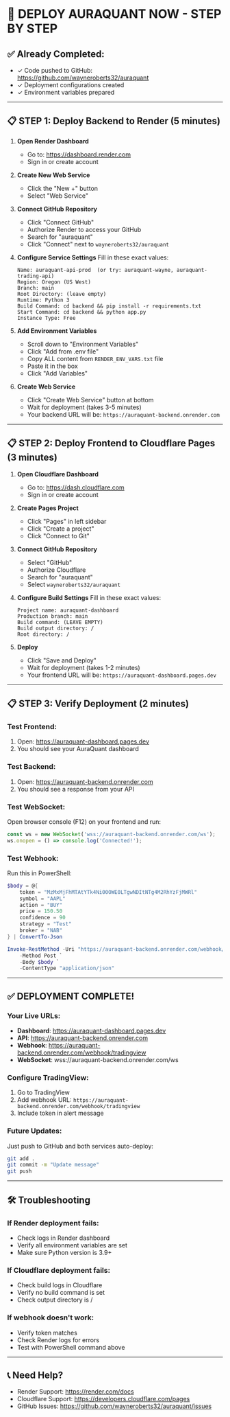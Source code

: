 # 🚀 DEPLOY AURAQUANT NOW - STEP BY STEP

## ✅ Already Completed:
- ✓ Code pushed to GitHub: https://github.com/wayneroberts32/auraquant
- ✓ Deployment configurations created
- ✓ Environment variables prepared

---

## 📋 STEP 1: Deploy Backend to Render (5 minutes)

1. **Open Render Dashboard**
   - Go to: https://dashboard.render.com
   - Sign in or create account

2. **Create New Web Service**
   - Click the "New +" button
   - Select "Web Service"

3. **Connect GitHub Repository**
   - Click "Connect GitHub"
   - Authorize Render to access your GitHub
   - Search for "auraquant"
   - Click "Connect" next to `wayneroberts32/auraquant`

4. **Configure Service Settings**
   Fill in these exact values:
   ```
   Name: auraquant-api-prod  (or try: auraquant-wayne, auraquant-trading-api)
   Region: Oregon (US West)
   Branch: main
   Root Directory: (leave empty)
   Runtime: Python 3
   Build Command: cd backend && pip install -r requirements.txt
   Start Command: cd backend && python app.py
   Instance Type: Free
   ```

5. **Add Environment Variables**
   - Scroll down to "Environment Variables"
   - Click "Add from .env file"
   - Copy ALL content from `RENDER_ENV_VARS.txt` file
   - Paste it in the box
   - Click "Add Variables"

6. **Create Web Service**
   - Click "Create Web Service" button at bottom
   - Wait for deployment (takes 3-5 minutes)
   - Your backend URL will be: `https://auraquant-backend.onrender.com`

---

## 📋 STEP 2: Deploy Frontend to Cloudflare Pages (3 minutes)

1. **Open Cloudflare Dashboard**
   - Go to: https://dash.cloudflare.com
   - Sign in or create account

2. **Create Pages Project**
   - Click "Pages" in left sidebar
   - Click "Create a project"
   - Click "Connect to Git"

3. **Connect GitHub Repository**
   - Select "GitHub"
   - Authorize Cloudflare
   - Search for "auraquant"
   - Select `wayneroberts32/auraquant`

4. **Configure Build Settings**
   Fill in these exact values:
   ```
   Project name: auraquant-dashboard
   Production branch: main
   Build command: (LEAVE EMPTY)
   Build output directory: /
   Root directory: /
   ```

5. **Deploy**
   - Click "Save and Deploy"
   - Wait for deployment (takes 1-2 minutes)
   - Your frontend URL will be: `https://auraquant-dashboard.pages.dev`

---

## 📋 STEP 3: Verify Deployment (2 minutes)

### Test Frontend:
1. Open: https://auraquant-dashboard.pages.dev
2. You should see your AuraQuant dashboard

### Test Backend:
1. Open: https://auraquant-backend.onrender.com
2. You should see a response from your API

### Test WebSocket:
Open browser console (F12) on your frontend and run:
```javascript
const ws = new WebSocket('wss://auraquant-backend.onrender.com/ws');
ws.onopen = () => console.log('Connected!');
```

### Test Webhook:
Run this in PowerShell:
```powershell
$body = @{
    token = "MzMxMjFhMTAtYTk4Ni00OWE0LTgwNDItNTg4M2RhYzFjMWRl"
    symbol = "AAPL"
    action = "BUY"
    price = 150.50
    confidence = 90
    strategy = "Test"
    broker = "NAB"
} | ConvertTo-Json

Invoke-RestMethod -Uri "https://auraquant-backend.onrender.com/webhook/tradingview" `
    -Method Post `
    -Body $body `
    -ContentType "application/json"
```

---

## ✅ DEPLOYMENT COMPLETE!

### Your Live URLs:
- **Dashboard**: https://auraquant-dashboard.pages.dev
- **API**: https://auraquant-backend.onrender.com
- **Webhook**: https://auraquant-backend.onrender.com/webhook/tradingview
- **WebSocket**: wss://auraquant-backend.onrender.com/ws

### Configure TradingView:
1. Go to TradingView
2. Add webhook URL: `https://auraquant-backend.onrender.com/webhook/tradingview`
3. Include token in alert message

### Future Updates:
Just push to GitHub and both services auto-deploy:
```bash
git add .
git commit -m "Update message"
git push
```

---

## 🛠️ Troubleshooting

### If Render deployment fails:
- Check logs in Render dashboard
- Verify all environment variables are set
- Make sure Python version is 3.9+

### If Cloudflare deployment fails:
- Check build logs in Cloudflare
- Verify no build command is set
- Check output directory is /

### If webhook doesn't work:
- Verify token matches
- Check Render logs for errors
- Test with PowerShell command above

---

## 📞 Need Help?

- Render Support: https://render.com/docs
- Cloudflare Support: https://developers.cloudflare.com/pages
- GitHub Issues: https://github.com/wayneroberts32/auraquant/issues
